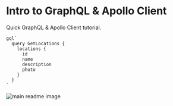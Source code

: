 # Intro to GraphQL & Apollo Client

Quick GraphQL & Apollo Client tutorial.

```
gql`
  query GetLocations {
    locations {
      id
      name
      description
      photo
    }
  }
`
```

![main readme image](main-image.png)
